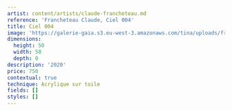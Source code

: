 ```yaml
---
artist: content/artists/claude-francheteau.md
reference: 'Francheteau Claude, Ciel 004'
title: Ciel 004
image: 'https://galerie-gaia.s3.eu-west-3.amazonaws.com/tina/uploads/francheteau-claude/galerie-gaia-claude-francheteau-ciel-004-50x50.jpg'
dimensions:
  height: 50
  width: 50
  depth: 0
description: '2020'
price: 750
contextual: true
technique: Acrylique sur toile
fields: []
styles: []
---
```


